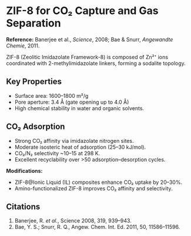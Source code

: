 # ZIF-8 for CO₂ Capture and Gas Separation

**Reference:** Banerjee et al., *Science*, 2008; Bae & Snurr, *Angewandte Chemie*, 2011.

ZIF-8 (Zeolitic Imidazolate Framework-8) is composed of Zn²⁺ ions coordinated with 2-methylimidazolate linkers, forming a sodalite topology.

## Key Properties
- Surface area: 1600–1800 m²/g
- Pore aperture: 3.4 Å (gate opening up to 4.0 Å)
- High chemical stability in water and organic solvents.

## CO₂ Adsorption
- Strong CO₂ affinity via imidazolate nitrogen sites.
- Moderate isosteric heat of adsorption (25–30 kJ/mol).
- CO₂/N₂ selectivity ~10–15 at 298 K.
- Excellent recyclability over >50 adsorption–desorption cycles.

**Modifications:**
- ZIF-8@Ionic Liquid (IL) composites enhance CO₂ uptake by 20–30%.
- Amino-functionalized ZIF-8 improves CO₂ affinity and selectivity.

## Citations
1. Banerjee, R. *et al.*, Science 2008, 319, 939–943.
2. Bae, Y. S.; Snurr, R. Q., Angew. Chem. Int. Ed. 2011, 50, 11586–11596.
